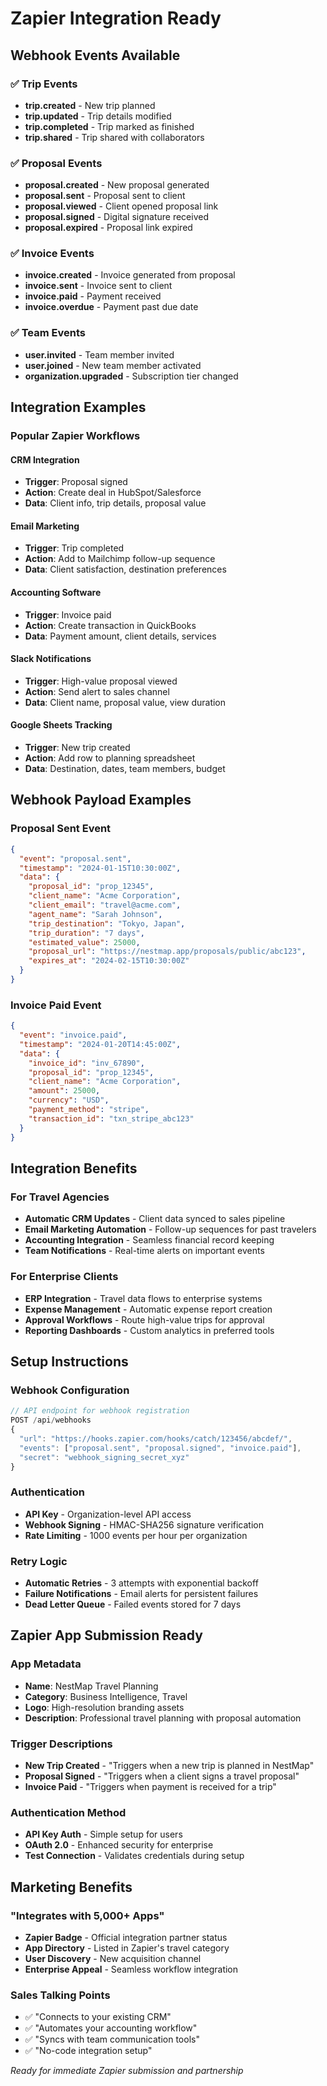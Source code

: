 # Zapier Integration Ready

## Webhook Events Available

### ✅ **Trip Events**
- **trip.created** - New trip planned
- **trip.updated** - Trip details modified
- **trip.completed** - Trip marked as finished
- **trip.shared** - Trip shared with collaborators

### ✅ **Proposal Events**
- **proposal.created** - New proposal generated
- **proposal.sent** - Proposal sent to client
- **proposal.viewed** - Client opened proposal link
- **proposal.signed** - Digital signature received
- **proposal.expired** - Proposal link expired

### ✅ **Invoice Events**
- **invoice.created** - Invoice generated from proposal
- **invoice.sent** - Invoice sent to client
- **invoice.paid** - Payment received
- **invoice.overdue** - Payment past due date

### ✅ **Team Events**
- **user.invited** - Team member invited
- **user.joined** - New team member activated
- **organization.upgraded** - Subscription tier changed

## Integration Examples

### **Popular Zapier Workflows**

#### **CRM Integration**
- **Trigger**: Proposal signed
- **Action**: Create deal in HubSpot/Salesforce
- **Data**: Client info, trip details, proposal value

#### **Email Marketing**
- **Trigger**: Trip completed
- **Action**: Add to Mailchimp follow-up sequence
- **Data**: Client satisfaction, destination preferences

#### **Accounting Software**
- **Trigger**: Invoice paid
- **Action**: Create transaction in QuickBooks
- **Data**: Payment amount, client details, services

#### **Slack Notifications**
- **Trigger**: High-value proposal viewed
- **Action**: Send alert to sales channel
- **Data**: Client name, proposal value, view duration

#### **Google Sheets Tracking**
- **Trigger**: New trip created
- **Action**: Add row to planning spreadsheet
- **Data**: Destination, dates, team members, budget

## Webhook Payload Examples

### **Proposal Sent Event**
```json
{
  "event": "proposal.sent",
  "timestamp": "2024-01-15T10:30:00Z",
  "data": {
    "proposal_id": "prop_12345",
    "client_name": "Acme Corporation",
    "client_email": "travel@acme.com",
    "agent_name": "Sarah Johnson",
    "trip_destination": "Tokyo, Japan",
    "trip_duration": "7 days",
    "estimated_value": 25000,
    "proposal_url": "https://nestmap.app/proposals/public/abc123",
    "expires_at": "2024-02-15T10:30:00Z"
  }
}
```

### **Invoice Paid Event**
```json
{
  "event": "invoice.paid",
  "timestamp": "2024-01-20T14:45:00Z",
  "data": {
    "invoice_id": "inv_67890",
    "proposal_id": "prop_12345",
    "client_name": "Acme Corporation",
    "amount": 25000,
    "currency": "USD",
    "payment_method": "stripe",
    "transaction_id": "txn_stripe_abc123"
  }
}
```

## Integration Benefits

### **For Travel Agencies**
- **Automatic CRM Updates** - Client data synced to sales pipeline
- **Email Marketing Automation** - Follow-up sequences for past travelers
- **Accounting Integration** - Seamless financial record keeping
- **Team Notifications** - Real-time alerts on important events

### **For Enterprise Clients**
- **ERP Integration** - Travel data flows to enterprise systems
- **Expense Management** - Automatic expense report creation
- **Approval Workflows** - Route high-value trips for approval
- **Reporting Dashboards** - Custom analytics in preferred tools

## Setup Instructions

### **Webhook Configuration**
```javascript
// API endpoint for webhook registration
POST /api/webhooks
{
  "url": "https://hooks.zapier.com/hooks/catch/123456/abcdef/",
  "events": ["proposal.sent", "proposal.signed", "invoice.paid"],
  "secret": "webhook_signing_secret_xyz"
}
```

### **Authentication**
- **API Key** - Organization-level API access
- **Webhook Signing** - HMAC-SHA256 signature verification
- **Rate Limiting** - 1000 events per hour per organization

### **Retry Logic**
- **Automatic Retries** - 3 attempts with exponential backoff
- **Failure Notifications** - Email alerts for persistent failures
- **Dead Letter Queue** - Failed events stored for 7 days

## Zapier App Submission Ready

### **App Metadata**
- **Name**: NestMap Travel Planning
- **Category**: Business Intelligence, Travel
- **Logo**: High-resolution branding assets
- **Description**: Professional travel planning with proposal automation

### **Trigger Descriptions**
- **New Trip Created** - "Triggers when a new trip is planned in NestMap"
- **Proposal Signed** - "Triggers when a client signs a travel proposal"
- **Invoice Paid** - "Triggers when payment is received for a trip"

### **Authentication Method**
- **API Key Auth** - Simple setup for users
- **OAuth 2.0** - Enhanced security for enterprise
- **Test Connection** - Validates credentials during setup

## Marketing Benefits

### **"Integrates with 5,000+ Apps"**
- **Zapier Badge** - Official integration partner status
- **App Directory** - Listed in Zapier's travel category
- **User Discovery** - New acquisition channel
- **Enterprise Appeal** - Seamless workflow integration

### **Sales Talking Points**
- ✅ "Connects to your existing CRM"
- ✅ "Automates your accounting workflow"
- ✅ "Syncs with team communication tools"
- ✅ "No-code integration setup"

*Ready for immediate Zapier submission and partnership*